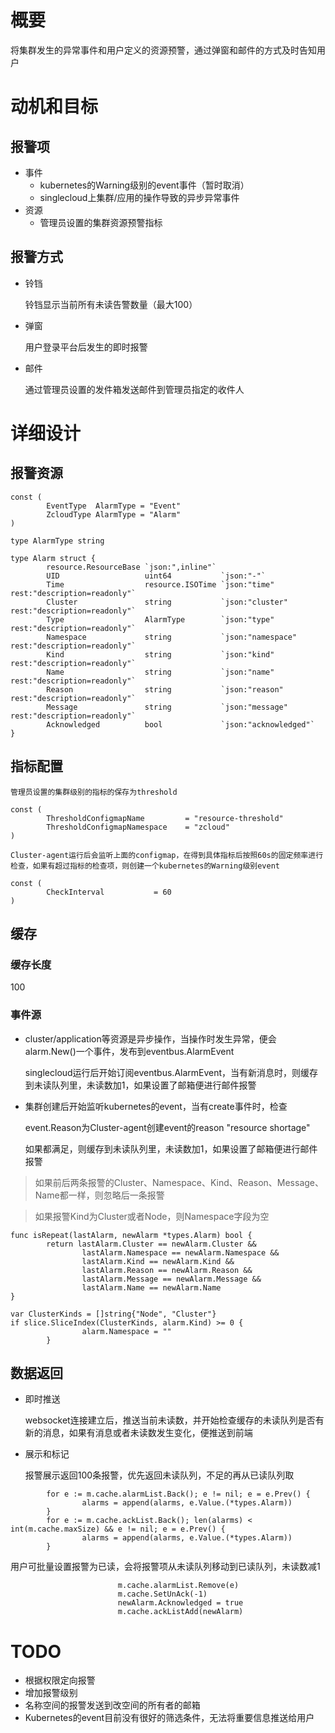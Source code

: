 # 概要
将集群发生的异常事件和用户定义的资源预警，通过弹窗和邮件的方式及时告知用户


# 动机和目标
## 报警项
- 事件
	* kubernetes的Warning级别的event事件（暂时取消）
	* singlecloud上集群/应用的操作导致的异步异常事件
- 资源
	* 管理员设置的集群资源预警指标

## 报警方式
- 铃铛
	
  铃铛显示当前所有未读告警数量（最大100）
- 弹窗
	
  用户登录平台后发生的即时报警
- 邮件
	
  通过管理员设置的发件箱发送邮件到管理员指定的收件人


# 详细设计
## 报警资源
```
const (
        EventType  AlarmType = "Event"
        ZcloudType AlarmType = "Alarm"
)

type AlarmType string

type Alarm struct {
        resource.ResourceBase `json:",inline"`
        UID                   uint64           `json:"-"`
        Time                  resource.ISOTime `json:"time" rest:"description=readonly"`
        Cluster               string           `json:"cluster" rest:"description=readonly"`
        Type                  AlarmType        `json:"type" rest:"description=readonly"`
        Namespace             string           `json:"namespace" rest:"description=readonly"`
        Kind                  string           `json:"kind" rest:"description=readonly"`
        Name                  string           `json:"name" rest:"description=readonly"`
        Reason                string           `json:"reason" rest:"description=readonly"`
        Message               string           `json:"message" rest:"description=readonly"`
        Acknowledged          bool             `json:"acknowledged"`
}
```

## 指标配置
  
	管理员设置的集群级别的指标的保存为threshold
```
const (
        ThresholdConfigmapName         = "resource-threshold"
        ThresholdConfigmapNamespace    = "zcloud"
)
```  
	Cluster-agent运行后会监听上面的configmap，在得到具体指标后按照60s的固定频率进行检查，如果有超过指标的检查项，则创建一个kubernetes的Warning级别event

```
const (
        CheckInterval           = 60
)
```
## 缓存

### 缓存长度
  100

### 事件源
- cluster/application等资源是异步操作，当操作时发生异常，便会alarm.New()一个事件，发布到eventbus.AlarmEvent

  singlecloud运行后开始订阅eventbus.AlarmEvent，当有新消息时，则缓存到未读队列里，未读数加1，如果设置了邮箱便进行邮件报警
- 集群创建后开始监听kubernetes的event，当有create事件时，检查

  event.Reason为Cluster-agent创建event的reason "resource shortage"
  
  如果都满足，则缓存到未读队列里，未读数加1，如果设置了邮箱便进行邮件报警

> 如果前后两条报警的Cluster、Namespace、Kind、Reason、Message、Name都一样，则忽略后一条报警

> 如果报警Kind为Cluster或者Node，则Namespace字段为空
```
func isRepeat(lastAlarm, newAlarm *types.Alarm) bool {
        return lastAlarm.Cluster == newAlarm.Cluster &&
                lastAlarm.Namespace == newAlarm.Namespace &&
                lastAlarm.Kind == newAlarm.Kind &&
                lastAlarm.Reason == newAlarm.Reason &&
                lastAlarm.Message == newAlarm.Message &&
                lastAlarm.Name == newAlarm.Name
}
```
```
var ClusterKinds = []string{"Node", "Cluster"}
if slice.SliceIndex(ClusterKinds, alarm.Kind) >= 0 {
                alarm.Namespace = ""
        }
```
## 数据返回
- 即时推送

	websocket连接建立后，推送当前未读数，并开始检查缓存的未读队列是否有新的消息，如果有消息或者未读数发生变化，便推送到前端
- 展示和标记

	报警展示返回100条报警，优先返回未读队列，不足的再从已读队列取
```
        for e := m.cache.alarmList.Back(); e != nil; e = e.Prev() {
                alarms = append(alarms, e.Value.(*types.Alarm))
        }
        for e := m.cache.ackList.Back(); len(alarms) < int(m.cache.maxSize) && e != nil; e = e.Prev() {
                alarms = append(alarms, e.Value.(*types.Alarm))
        }
```
  用户可批量设置报警为已读，会将报警项从未读队列移动到已读队列，未读数减1
```
                        m.cache.alarmList.Remove(e)
                        m.cache.SetUnAck(-1)
                        newAlarm.Acknowledged = true
                        m.cache.ackListAdd(newAlarm)
```

# TODO
- 根据权限定向报警
- 增加报警级别
- 名称空间的报警发送到改空间的所有者的邮箱
- Kubernetes的event目前没有很好的筛选条件，无法将重要信息推送给用户

